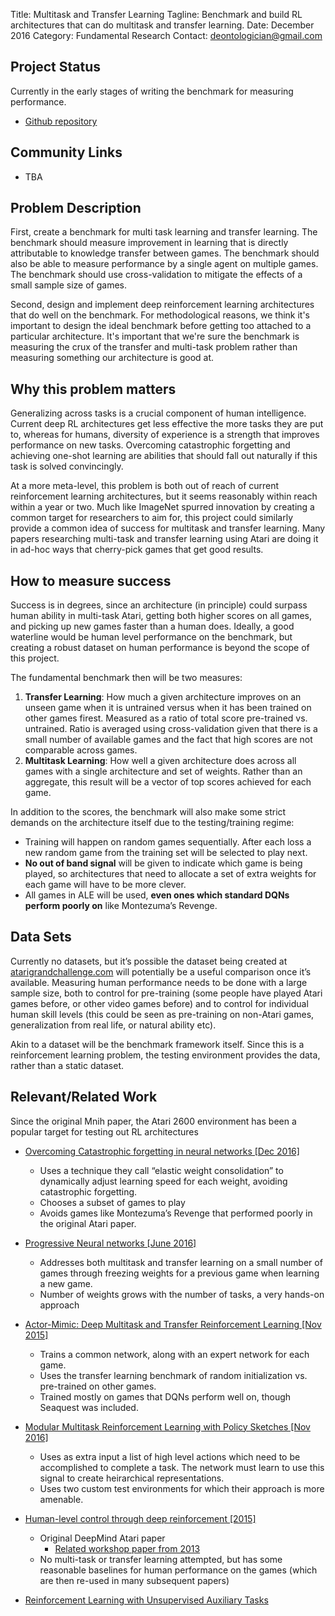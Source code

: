 Title: Multitask and Transfer Learning
Tagline: Benchmark and build RL architectures that can do multitask and transfer learning.
Date: December 2016
Category: Fundamental Research
Contact: deontologician@gmail.com


## Project Status

Currently in the early stages of writing the benchmark for measuring performance.

- [Github repository](https://github.com/deontologician/atari_multitask)


## Community Links

- TBA


## Problem Description

First, create a benchmark for multi task learning and transfer learning.
The benchmark should measure improvement in learning that is directly attributable
to knowledge transfer between games. The benchmark should also be able to measure
performance by a single agent on multiple games. The benchmark should use cross-validation
to mitigate the effects of a small sample size of games.

Second, design and implement deep reinforcement learning architectures that do well
on the benchmark. For methodological reasons, we think it's important to design the ideal benchmark
before getting too attached to a particular architecture. It's important that
we're sure the benchmark is measuring the crux of the transfer and multi-task problem
rather than measuring something our architecture is good at.


## Why this problem matters

Generalizing across tasks is a crucial component of human intelligence. Current
deep RL architectures get less effective the more tasks they are put to, whereas
for humans, diversity of experience is a strength that improves performance on
new tasks. Overcoming catastrophic forgetting and achieving one-shot learning
are abilities that should fall out naturally if this task is solved
convincingly.

At a more meta-level, this problem is both out of reach of current reinforcement
learning architectures, but it seems reasonably within reach within a year or
two. Much like ImageNet spurred innovation by creating a common target for
researchers to aim for, this project could similarly provide a common idea of
success for multitask and transfer learning. Many papers researching multi-task
and transfer learning using Atari are doing it in ad-hoc ways that cherry-pick
games that get good results.

## How to measure success

Success is in degrees, since an architecture (in principle) could surpass human
ability in multi-task Atari, getting both higher scores on all games, and
picking up new games faster than a human does. Ideally, a good waterline would
be human level performance on the benchmark, but creating a robust dataset on
human performance is beyond the scope of this project.

The fundamental benchmark then will be two measures:

1. **Transfer Learning**: How much a given architecture improves on an unseen
game when it is untrained versus when it has been trained on other games firest.
Measured as a ratio of total score pre-trained vs. untrained. Ratio is averaged using
cross-validation given that there is a small number of available games and the
fact that high scores are not comparable across games.
2. **Multitask Learning**: How well a given architecture does across all games
with a single architecture and set of weights. Rather than an aggregate, this
result will be a vector of top scores achieved for each game.

In addition to the scores, the benchmark will also make some strict demands on
the architecture itself due to the testing/training regime:

- Training will happen on random games sequentially. After each loss a new
  random game from the training set will be selected to play next.
- **No out of band signal** will be given to indicate which game is being played, so
  architectures that need to allocate a set of extra weights for each game will
  have to be more clever.
- All games in ALE will be used, **even ones which standard DQNs perform poorly on**
  like Montezuma’s Revenge.

## Data Sets

Currently no datasets, but it’s possible the dataset being created at
[atarigrandchallenge.com](http://atarigrandchallenge.com/) will potentially be a useful comparison once
it’s available. Measuring human performance needs to be done with a large sample
size, both to control for pre-training (some people have played Atari games
before, or other video games before) and to control for individual human skill
levels (this could be seen as pre-training on non-Atari games, generalization
from real life, or natural ability etc).

Akin to a dataset will be the benchmark framework itself. Since this is a
reinforcement learning problem, the testing environment provides the data,
rather than a static dataset.

## Relevant/Related Work

Since the original Mnih paper, the Atari 2600 environment has been a popular
target for testing out RL architectures

- [Overcoming Catastrophic forgetting in neural networks [Dec 2016]](https://arxiv.org/abs/1612.00796)
    - Uses a technique they call “elastic weight consolidation” to dynamically adjust learning speed for each weight, avoiding catastrophic forgetting.
    - Chooses a subset of games to play
    - Avoids games like Montezuma’s Revenge that performed poorly in the original Atari paper.

- [Progressive Neural networks [June 2016]](https://arxiv.org/abs/1606.04671v3)
    - Addresses both multitask and transfer learning on a small number of games through freezing weights for a previous game when learning a new game.
    - Number of weights grows with the number of tasks, a very hands-on approach

- [Actor-Mimic: Deep Multitask and Transfer Reinforcement Learning [Nov 2015]](https://arxiv.org/abs/1511.06342v4)
    - Trains a common network, along with an expert network for each game.
    - Uses the transfer learning benchmark of random initialization vs. pre-trained on other games.
    - Trained mostly on games that DQNs perform well on, though Seaquest was included.

- [Modular Multitask Reinforcement Learning with Policy Sketches [Nov 2016]](https://arxiv.org/abs/1611.01796v1)
    - Uses as extra input a list of high level actions which need to be accomplished to complete a task. The network must learn to use this signal to create heirarchical representations.
    - Uses two custom test environments for which their approach is more amenable.

- [Human-level control through deep reinforcement [2015]](http://www.nature.com/nature/journal/v518/n7540/full/nature14236.html)
    - Original DeepMind Atari paper
        - [Related workshop paper from 2013](https://arxiv.org/abs/1312.5602v1)
    - No multi-task or transfer learning attempted, but has some reasonable baselines for human performance on the games (which are then re-used in many subsequent papers)

- [Reinforcement Learning with Unsupervised Auxiliary Tasks](https://arxiv.org/abs/1611.05397v1)
